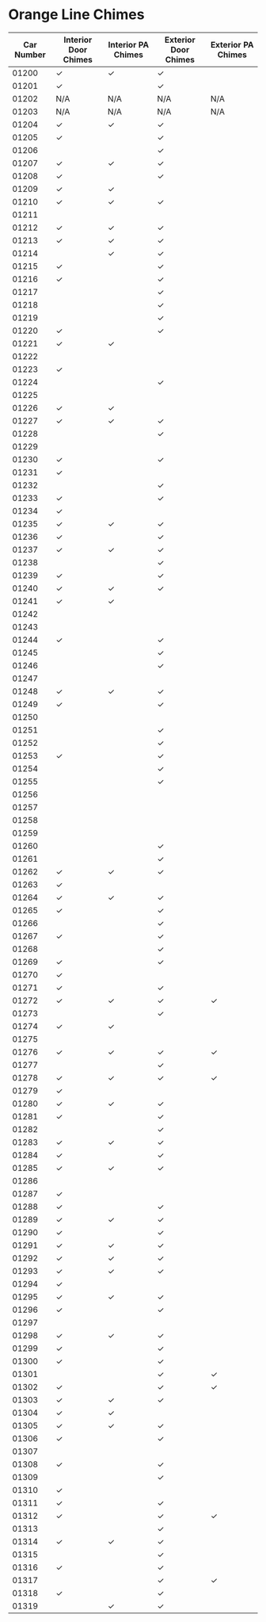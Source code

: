 # Orange Line Chimes

| Car Number | Interior Door Chimes | Interior PA Chimes | Exterior Door Chimes | Exterior PA Chimes |
| --- | --- | --- | --- | --- |
| 01200 | ✓ | ✓ | ✓ |  |
| 01201 | ✓ |  | ✓ |  |
| 01202 | N/A | N/A | N/A | N/A |
| 01203 | N/A | N/A | N/A | N/A |
| 01204 | ✓ | ✓ | ✓ | |
| 01205 | ✓ |  | ✓ |  |
| 01206 |  |  | ✓ |  | 
| 01207 | ✓ | ✓ | ✓ |  | 
| 01208 | ✓ |  | ✓ |  |
| 01209 | ✓ | ✓ |  |  | 
| 01210 | ✓ | ✓ | ✓ |  |
| 01211 |  |  |  |  |
| 01212 | ✓ | ✓ | ✓ |  |
| 01213 | ✓ | ✓ | ✓ |  |
| 01214 |  | ✓ | ✓ |  |
| 01215 | ✓ |  | ✓ |  |
| 01216 | ✓ |  | ✓ |  |
| 01217 |  |  | ✓ |  |
| 01218 |  |  | ✓ |  |
| 01219 |  |  | ✓ |  |
| 01220 | ✓ |  | ✓ |  |
| 01221 | ✓ | ✓ |  |  |
| 01222 |  |  |  |  |
| 01223 | ✓ |  |  |  |
| 01224 |  |  | ✓ |  |
| 01225 |  |  |  |  |
| 01226 | ✓ | ✓ |  |  |
| 01227 | ✓ | ✓ | ✓ |  |
| 01228 |  |  | ✓ |  |
| 01229 |  |  |  |  | 
| 01230 | ✓ |  | ✓ |  |
| 01231 | ✓ |  |  |  |
| 01232 |  |  | ✓ |  |
| 01233 | ✓ |  | ✓ |  |
| 01234 | ✓ |  |  |  |
| 01235 | ✓ | ✓ | ✓ |  | 
| 01236 | ✓ |  | ✓ |  |
| 01237 | ✓ | ✓ | ✓ |  |
| 01238 |  |  | ✓ |  |
| 01239 | ✓ |  | ✓ |  |
| 01240 | ✓ | ✓ | ✓ |  |
| 01241 | ✓ | ✓ |  |  |
| 01242 |  |  |  |  |
| 01243 |  |  |  |  |
| 01244 | ✓ |  | ✓ |  |
| 01245 |  |  | ✓ |  |
| 01246 |  |  | ✓ |  |
| 01247 |  |  |  |  |
| 01248 | ✓ | ✓ | ✓ |  |
| 01249 | ✓ |  | ✓ |  |
| 01250 |  |  |  |  |
| 01251 |  |  | ✓ |  |
| 01252 |  |  | ✓ |  |
| 01253 | ✓ |  | ✓ |  |
| 01254 |  |  | ✓ |  |
| 01255 |  |  | ✓ |  |
| 01256 |  |  |  |  |
| 01257 |  |  |  |  |
| 01258 |  |  |  |  |
| 01259 |  |  |  |  |
| 01260 |  |  | ✓ |  |
| 01261 |  |  | ✓ |  |
| 01262 | ✓ | ✓ | ✓ |  |
| 01263 | ✓ |  |  |  |
| 01264 | ✓ | ✓ | ✓ |  |
| 01265 | ✓ |  | ✓ |  |
| 01266 |  |  | ✓ |  |
| 01267 | ✓ |  | ✓ |  |
| 01268 |  |  | ✓ |  |
| 01269 | ✓ |  | ✓ |  |
| 01270 | ✓ |  |  |  |
| 01271 | ✓ |  | ✓ |  |
| 01272 | ✓ | ✓ | ✓ | ✓ |
| 01273 |  |  | ✓ |  |
| 01274 | ✓ | ✓ |  |  |
| 01275 |  |  |  |  |
| 01276 | ✓ | ✓ | ✓ | ✓ |
| 01277 |  |  | ✓ |  |
| 01278 | ✓ | ✓ | ✓ | ✓ |
| 01279 | ✓ |  |  |  |
| 01280 | ✓ | ✓ | ✓ |  |
| 01281 | ✓ |  | ✓ |  |
| 01282 |  |  | ✓ |  |
| 01283 | ✓ | ✓ | ✓ |  |
| 01284 | ✓ |  | ✓ |  |
| 01285 | ✓ | ✓ | ✓ |  |
| 01286 |  |  |  |  |
| 01287 | ✓ |  |  |  |
| 01288 | ✓ |  | ✓ |  |
| 01289 | ✓ | ✓ | ✓ |  |
| 01290 | ✓ |  | ✓ |  |
| 01291 | ✓ | ✓ | ✓ |  |
| 01292 | ✓ | ✓ | ✓ |  |
| 01293 | ✓ | ✓ | ✓ |  |
| 01294 | ✓ |  |  |  |
| 01295 | ✓ | ✓ | ✓ |  |
| 01296 | ✓ |  | ✓ |  |
| 01297 |  |  |  |  |
| 01298 | ✓ | ✓ | ✓ |  |
| 01299 | ✓ |  | ✓ |  |
| 01300 | ✓ |  | ✓ |  |
| 01301 |  |  | ✓ | ✓ |
| 01302 | ✓ |  | ✓ | ✓ |
| 01303 | ✓ | ✓ | ✓ |  |
| 01304 | ✓ | ✓ |  |  |
| 01305 | ✓ | ✓ | ✓ |  |
| 01306 | ✓ |  | ✓ |  |
| 01307 |  |  |  |  |
| 01308 | ✓ |  | ✓ |  |
| 01309 |  |  | ✓ |  |
| 01310 | ✓ |  |  |  |
| 01311 | ✓ |  | ✓ |  |
| 01312 | ✓ |  | ✓ | ✓ |
| 01313 |  |  | ✓ |  |
| 01314 | ✓ | ✓ | ✓ |  |
| 01315 |  |  | ✓ |  |
| 01316 | ✓ |  | ✓ |  |
| 01317 |  |  | ✓ | ✓ |
| 01318 | ✓ |  | ✓ |  |
| 01319 |  | ✓ | ✓ |  |
